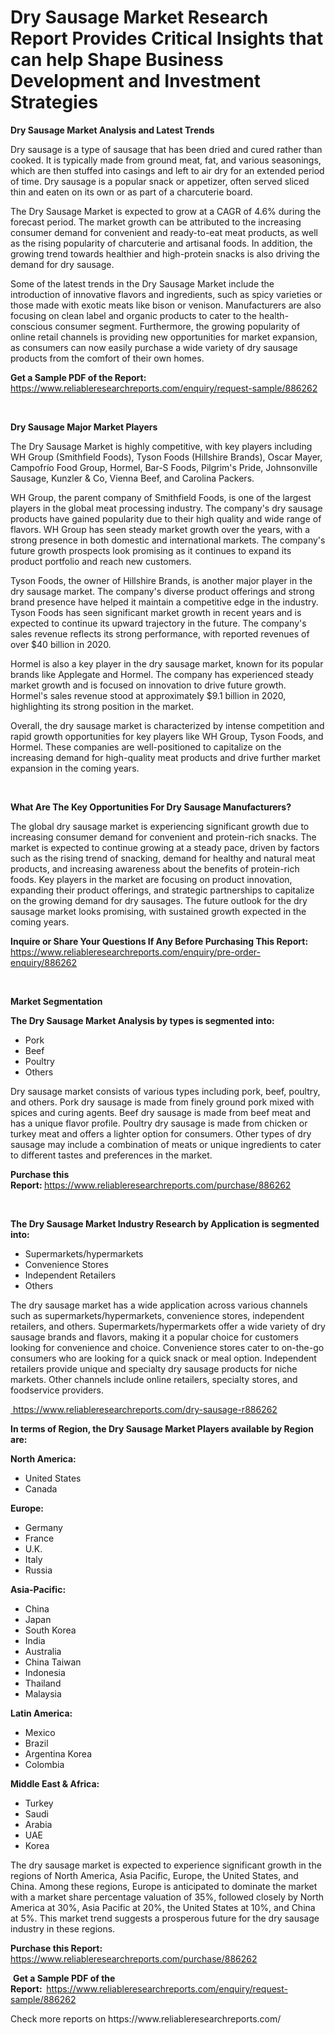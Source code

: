<p><h1>Dry Sausage Market Research Report Provides Critical Insights that can help Shape Business Development and Investment Strategies</h1></p><p><strong>Dry Sausage Market Analysis and Latest Trends</strong></p>
<p><p>Dry sausage is a type of sausage that has been dried and cured rather than cooked. It is typically made from ground meat, fat, and various seasonings, which are then stuffed into casings and left to air dry for an extended period of time. Dry sausage is a popular snack or appetizer, often served sliced thin and eaten on its own or as part of a charcuterie board.</p><p>The Dry Sausage Market is expected to grow at a CAGR of 4.6% during the forecast period. The market growth can be attributed to the increasing consumer demand for convenient and ready-to-eat meat products, as well as the rising popularity of charcuterie and artisanal foods. In addition, the growing trend towards healthier and high-protein snacks is also driving the demand for dry sausage.</p><p>Some of the latest trends in the Dry Sausage Market include the introduction of innovative flavors and ingredients, such as spicy varieties or those made with exotic meats like bison or venison. Manufacturers are also focusing on clean label and organic products to cater to the health-conscious consumer segment. Furthermore, the growing popularity of online retail channels is providing new opportunities for market expansion, as consumers can now easily purchase a wide variety of dry sausage products from the comfort of their own homes.</p></p>
<p><strong>Get a Sample PDF of the Report:&nbsp;</strong> <a href="https://www.reliableresearchreports.com/enquiry/request-sample/886262">https://www.reliableresearchreports.com/enquiry/request-sample/886262</a></p>
<p>&nbsp;</p>
<p><strong>Dry Sausage Major Market Players</strong></p>
<p><p>The Dry Sausage Market is highly competitive, with key players including WH Group (Smithfield Foods), Tyson Foods (Hillshire Brands), Oscar Mayer, Campofrío Food Group, Hormel, Bar-S Foods, Pilgrim's Pride, Johnsonville Sausage, Kunzler & Co, Vienna Beef, and Carolina Packers.</p><p>WH Group, the parent company of Smithfield Foods, is one of the largest players in the global meat processing industry. The company's dry sausage products have gained popularity due to their high quality and wide range of flavors. WH Group has seen steady market growth over the years, with a strong presence in both domestic and international markets. The company's future growth prospects look promising as it continues to expand its product portfolio and reach new customers.</p><p>Tyson Foods, the owner of Hillshire Brands, is another major player in the dry sausage market. The company's diverse product offerings and strong brand presence have helped it maintain a competitive edge in the industry. Tyson Foods has seen significant market growth in recent years and is expected to continue its upward trajectory in the future. The company's sales revenue reflects its strong performance, with reported revenues of over $40 billion in 2020.</p><p>Hormel is also a key player in the dry sausage market, known for its popular brands like Applegate and Hormel. The company has experienced steady market growth and is focused on innovation to drive future growth. Hormel's sales revenue stood at approximately $9.1 billion in 2020, highlighting its strong position in the market.</p><p>Overall, the dry sausage market is characterized by intense competition and rapid growth opportunities for key players like WH Group, Tyson Foods, and Hormel. These companies are well-positioned to capitalize on the increasing demand for high-quality meat products and drive further market expansion in the coming years.</p></p>
<p>&nbsp;</p>
<p><strong>What Are The Key Opportunities For Dry Sausage Manufacturers?</strong></p>
<p><p>The global dry sausage market is experiencing significant growth due to increasing consumer demand for convenient and protein-rich snacks. The market is expected to continue growing at a steady pace, driven by factors such as the rising trend of snacking, demand for healthy and natural meat products, and increasing awareness about the benefits of protein-rich foods. Key players in the market are focusing on product innovation, expanding their product offerings, and strategic partnerships to capitalize on the growing demand for dry sausages. The future outlook for the dry sausage market looks promising, with sustained growth expected in the coming years.</p></p>
<p><strong>Inquire or Share Your Questions If Any Before Purchasing This Report:</strong> <a href="https://www.reliableresearchreports.com/enquiry/pre-order-enquiry/886262">https://www.reliableresearchreports.com/enquiry/pre-order-enquiry/886262</a></p>
<p>&nbsp;</p>
<p><strong>Market Segmentation</strong></p>
<p><strong>The Dry Sausage Market Analysis by types is segmented into:</strong></p>
<p><ul><li>Pork</li><li>Beef</li><li>Poultry</li><li>Others</li></ul></p>
<p><p>Dry sausage market consists of various types including pork, beef, poultry, and others. Pork dry sausage is made from finely ground pork mixed with spices and curing agents. Beef dry sausage is made from beef meat and has a unique flavor profile. Poultry dry sausage is made from chicken or turkey meat and offers a lighter option for consumers. Other types of dry sausage may include a combination of meats or unique ingredients to cater to different tastes and preferences in the market.</p></p>
<p><strong>Purchase this Report:&nbsp;</strong><a href="https://www.reliableresearchreports.com/purchase/886262">https://www.reliableresearchreports.com/purchase/886262</a></p>
<p>&nbsp;</p>
<p><strong>The Dry Sausage Market Industry Research by Application is segmented into:</strong></p>
<p><ul><li>Supermarkets/hypermarkets</li><li>Convenience Stores</li><li>Independent Retailers</li><li>Others</li></ul></p>
<p><p>The dry sausage market has a wide application across various channels such as supermarkets/hypermarkets, convenience stores, independent retailers, and others. Supermarkets/hypermarkets offer a wide variety of dry sausage brands and flavors, making it a popular choice for customers looking for convenience and choice. Convenience stores cater to on-the-go consumers who are looking for a quick snack or meal option. Independent retailers provide unique and specialty dry sausage products for niche markets. Other channels include online retailers, specialty stores, and foodservice providers.</p></p>
<p><a href="https://www.reliableresearchreports.com/dry-sausage-r886262">&nbsp;https://www.reliableresearchreports.com/dry-sausage-r886262</a></p>
<p><strong>In terms of Region, the Dry Sausage Market Players available by Region are:</strong></p>
<p>
    <p> <strong> North America: </strong>
        <ul>
            <li>United States</li>
            <li>Canada</li>
        </ul>
        </p> 
    <p> <strong> Europe: </strong>
        <ul>
            <li>Germany</li>
            <li>France</li>
            <li>U.K.</li>
            <li>Italy</li>
            <li>Russia</li>
        </ul>
        </p> 
    <p> <strong> Asia-Pacific: </strong>
        <ul>
            <li>China</li>
            <li>Japan</li>
            <li>South Korea</li>
            <li>India</li>
            <li>Australia</li>
            <li>China Taiwan</li>
            <li>Indonesia</li>
            <li>Thailand</li>
            <li>Malaysia</li>
        </ul>
        </p> 
    <p> <strong> Latin America: </strong>
        <ul>
            <li>Mexico</li>
            <li>Brazil</li>
            <li>Argentina Korea</li>
            <li>Colombia</li>
        </ul>
        </p> 
    <p> <strong> Middle East & Africa: </strong>
        <ul>
            <li>Turkey</li>
            <li>Saudi</li>
            <li>Arabia</li>
            <li>UAE</li>
            <li>Korea</li>
        </ul>
    </p>
    </p>
<p><p>The dry sausage market is expected to experience significant growth in the regions of North America, Asia Pacific, Europe, the United States, and China. Among these regions, Europe is anticipated to dominate the market with a market share percentage valuation of 35%, followed closely by North America at 30%, Asia Pacific at 20%, the United States at 10%, and China at 5%. This market trend suggests a prosperous future for the dry sausage industry in these regions.</p></p>
<p><strong>Purchase this Report: </strong><a href="https://www.reliableresearchreports.com/purchase/886262">https://www.reliableresearchreports.com/purchase/886262</a></p>
<p>&nbsp;<strong>Get a Sample PDF of the Report:&nbsp;&nbsp;</strong><a href="https://www.reliableresearchreports.com/enquiry/request-sample/886262">https://www.reliableresearchreports.com/enquiry/request-sample/886262</a></p>
<p><strong></strong></p>
<p>Check more reports on https://www.reliableresearchreports.com/</p>